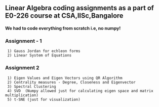 ## Linear Algebra coding assignments as a part of E0-226 course at CSA,IISc,Bangalore
 #### We had to code everything from scratch i.e, no numpy!

 ### Assignment - 1
     1) Gauss Jordan for echleon forms
     2) Linear System of Equations

 ### Assignment 2
     1) Eigen Values and Eigen Vectors using QR Algorithm
     2) Centrality measures - Degree, Closeness and Eigenvector
     3) Spectral Clustering
     4) SVD  (Numpy allowed just for calculating eigen space and matrix multiplication)
     5) t-SNE (just for visualization)
